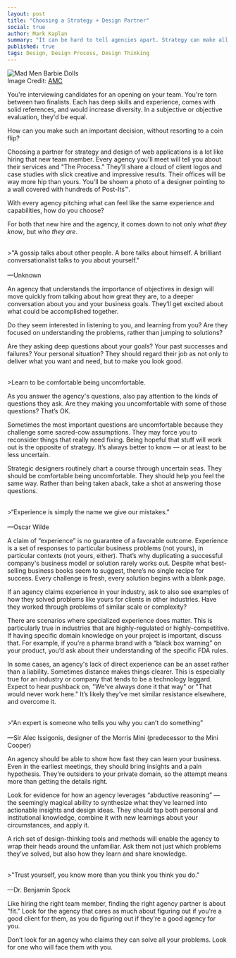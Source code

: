 ```yaml
---
layout: post
title: "Choosing a Strategy + Design Partner"
social: true
author: Mark Kaplan
summary: "It can be hard to tell agencies apart. Strategy can make all the difference. Learn how to spot a strategic agency."
published: true
tags: Design, Design Process, Design Thinking
---
```

![Mad Men Barbie Dolls](https://i.imgur.com/iHgcgzh.jpg)
</br>Image Credit: [AMC](http://www.amc.com/shows/mad-men/extras/mad-men-barbie-dolls#/1)

You're interviewing candidates for an opening on your team. You're torn between two finalists. Each has deep skills and experience, comes with solid references, and would increase diversity. In a subjective or objective evaluation, they'd be equal.
 
How can you make such an important decision, without resorting to a coin flip?  

Choosing a partner for strategy and design of web applications is a lot like hiring that new team member. Every agency you'll meet will tell you about their services and "The Process." They’ll share a cloud of client logos and case studies with slick creative and impressive results. Their offices will be way more hip than yours. You’ll be shown a photo of a designer pointing to a wall covered with hundreds of Post-Its™.
 
With every agency pitching what can feel like the same experience and capabilities, how do you choose?  
 
For both that new hire and the agency, it comes down to not only _what they know_, but _who they are_.  

</br>
>"A gossip talks about other people. A bore talks about himself. A brilliant conversationalist talks to you about yourself."</br></br>—Unknown

An agency that understands the importance of objectives in design will move quickly from talking about how great they are, to a deeper conversation about you and your business goals. They’ll get excited about what could be accomplished together. 

Do they seem interested in listening to you, and learning from you?  Are they focused on understanding the problems, rather than jumping to solutions?  

Are they asking deep questions about your goals?  Your past successes and failures?  Your personal situation? They should regard their job as not only to deliver what you want and need, but to make you look good.

</br>
>Learn to be comfortable being uncomfortable.

As you answer the agency's questions, also pay attention to the kinds of questions they ask. Are they making you uncomfortable with some of those questions? That’s OK.  

Sometimes the most important questions are uncomfortable because they challenge some sacred-cow assumptions. They may force you to reconsider things that really need fixing. Being hopeful that stuff will work out is the opposite of strategy. It’s always better to know — or at least to be less uncertain. 
 
Strategic designers routinely chart a course through uncertain seas. They should be comfortable being uncomfortable. They should help you feel the same way. Rather than being taken aback, take a shot at answering those questions.

</br>
>“Experience is simply the name we give our mistakes.”</br></br>—Oscar Wilde

A claim of “experience” is no guarantee of a favorable outcome. Experience is a set of responses to particular business problems (not yours), in particular contexts (not yours, either). That’s why duplicating a successful company's business model or solution rarely works out. Despite what best-selling business books seem to suggest, there’s no single recipe for success. Every challenge is fresh, every solution begins with a blank page.
 
If an agency claims experience in your industry, ask to also see examples of how they solved problems like yours for clients in other industries. Have they worked through problems of similar scale or complexity?

There are scenarios where specialized experience does matter. This is particularly true in industries that are highly-regulated or highly-competitive. If having specific domain knowledge on your project is important, discuss that. For example, if you’re a pharma brand with a “black box warning” on your product, you’d ask about their understanding of the specific FDA rules.

In some cases, an agency's lack of direct experience can be an asset rather than a liability. Sometimes distance makes things clearer. This is especially true for an industry or company that tends to be a technology laggard. Expect to hear pushback on, "We've always done it that way" or "That would never work here."  It’s likely they’ve met similar resistance elsewhere, and overcome it.

</br>
>“An expert is someone who tells you why you can’t do something”</br></br>—Sir Alec Issigonis, designer of the Morris Mini (predecessor to the Mini Cooper)

An agency should be able to show how fast they can learn your business. Even in the earliest meetings, they should bring insights and a pain hypothesis. They're outsiders to your private domain, so the attempt means more than getting the details right. 

Look for evidence for how an agency leverages “abductive reasoning” — the seemingly magical ability to synthesize what they’ve learned into actionable insights and design ideas. They should tap both personal and institutional knowledge, combine it with new learnings about your circumstances, and apply it. 

A rich set of design-thinking tools and methods will enable the agency to wrap their heads around the unfamiliar. Ask them not just which problems they’ve solved, but also how they learn and share knowledge.

</br>
>"Trust yourself, you know more than you think you think you do."</br></br>—Dr. Benjamin Spock

Like hiring the right team member, finding the right agency partner is about "fit." Look for the agency that cares as much about figuring out if you're a good client for them, as you do figuring out if they're a good agency for you.

Don’t look for an agency who claims they can solve all your problems. Look for one who will face them with you.







